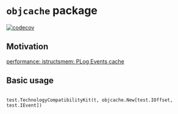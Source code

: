 # `objcache` package

[![codecov](https://codecov.io/gh/voedger/voedger/branch/main/graph/badge.svg?token=1O1pA6zdYs)](https://codecov.io/gh/voedger/voedger/objcache)


## Motivation

[performance: istructsmem: PLog Events cache](https://github.com/voedger/voedger/issues/455)
## Basic usage

```golang

test.TechnologyCompatibilityKit(t, objcache.New[test.IOffset, test.IEvent])

```
